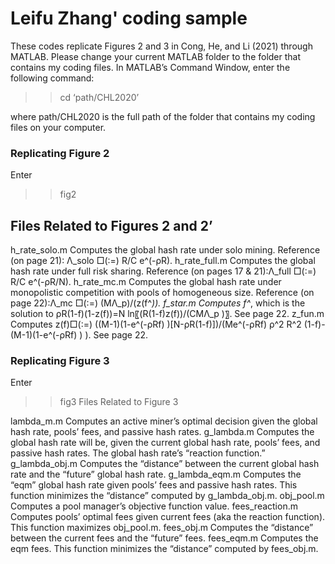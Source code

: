 # Leifu Zhang' coding sample

These codes replicate Figures 2 and 3 in Cong, He, and Li (2021) through MATLAB. Please change your current MATLAB folder to the folder that contains my coding files. In MATLAB’s Command Window, enter the following command:

>> cd ‘path/CHL2020’

where path/CHL2020 is the full path of the folder that contains my coding files on your computer.

### Replicating Figure 2

Enter

>> fig2

## Files Related to Figures 2 and 2’

h_rate_solo.m	Computes the global hash rate under solo mining. Reference (on page 21): Λ_solo □(∶=)  R/C e^(-ρR).
h_rate_full.m	Computes the global hash rate under full risk sharing. Reference (on pages 17 & 21):Λ_full □(∶=)  R/C e^(-ρR/N).
h_rate_mc.m	Computes the global hash rate under monopolistic competition with pools of homogeneous size. Reference (on page 22):Λ_mc □(∶=)  (MΛ_p)/(z(f^*)).
f_star.m	Computes f^*, which is the solution to 
ρR(1-f)(1-z(f))=N ln⁡〖(R(1-f)z(f))/(CMΛ_p )〗.
See page 22.
z_fun.m	Computes 
z(f)□(∶=)  ((M-1)(1-e^(-ρRf) )[N-ρR(1-f)])/(Me^(-ρRf) ρ^2 R^2 (1-f)-(M-1)(1-e^(-ρRf) ) ).
See page 22.



### Replicating Figure 3

Enter

>> fig3
Files Related to Figure 3

lambda_m.m	Computes an active miner’s optimal decision given the global hash rate, pools’ fees, and passive hash rates. 
g_lambda.m	Computes the global hash rate will be, given the current global hash rate, pools’ fees, and passive hash rates. The global hash rate’s “reaction function.”
g_lambda_obj.m	Computes the “distance” between the current global hash rate and the “future” global hash rate.
g_lambda_eqm.m	Computes the “eqm” global hash rate given pools’ fees and passive hash rates. This function minimizes the “distance” computed by g_lambda_obj.m.
obj_pool.m	Computes a pool manager’s objective function value.
fees_reaction.m	Computes pools’ optimal fees given current fees (aka the reaction function). This function maximizes obj_pool.m.
fees_obj.m	Computes the “distance” between the current fees and the “future” fees.
fees_eqm.m	Computes the eqm fees. This function minimizes the “distance” computed by fees_obj.m.





